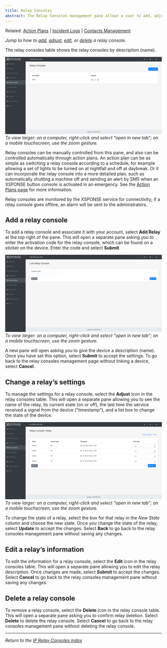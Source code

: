 ```yaml
---
title: Relay Consoles
abstract: The Relay Consoles management pane allows a user to add, adjust, edit, or delete a relay console device. Selecting the Relay Consoles link in the navigation pane will take you to the Relay Consoles management pane. 
---
```

Related: [Action Plans](../general-ops/action-plans.md) \| [Incident Logs](../general-ops/incident-logs.md) \| [Contacts Management](../general-ops/contacts-management.md) 

*Jump to how to [add](relay-consoles-management.md#add-a-relay-console), [adjust](relay-consoles-management.md#change-a-relays-settings), [edit](relay-consoles-management.md#edit-a-relays-information), or [delete](relay-consoles-management.md#delete-a-relay-console) a relay console.*

The relay consoles table shows the relay consoles by description (name). 

![relay console management page](relay_consoles_management.png)
_To view larger: on a computer, right-click and select "open in new tab"; on a mobile touchscreen, use the zoom gesture._

Relay consoles can be manually controlled from this pane, and also can be controlled automatically through action plans. An action plan can be as simple as switching a relay console according to a schedule, for example allowing a set of lights to be turned on at nightfall and off at daybreak. Or it can incorporate the relay console into a more detailed plan, such as automatically shutting a machine off and sending an alert by SMS when an XSPONSE button console is activated in an emergency. See the [Action Plans page](../general-ops/action-plans.md) for more information.

Relay consoles are monitored by the XSPONSE service for connectivity; if a relay console goes offline, an alarm will be sent to the administrators.

## Add a relay console
To add a relay console and associate it with your account, select **Add Relay** at the top right of the pane. This will open a separate pane asking you to enter the activation code for the relay console, which can be found on a sticker on the device. Enter the code and select **Submit**.  

![add a relay console](relay_console_link.png)
_To view larger: on a computer, right-click and select "open in new tab"; on a mobile touchscreen, use the zoom gesture._

A new pane will open asking you to give the device a description (name). Once you have set this option, select **Submit** to accept the settings. To go back to the relay consoles management page without linking a device, select **Cancel**.
 
## Change a relay’s settings
To manage the settings for a relay console, select the **Adjust** icon in the relay consoles table. This will open a separate pane allowing you to see the name of the relay, its current state (on or off), the last time the service received a signal from the device ("timestamp"), and a list box to change the state of the device. 

![adjust relay pane](relay_adjust.png)
_To view larger: on a computer, right-click and select "open in new tab"; on a mobile touchscreen, use the zoom gesture._

To change the state of a relay, select the box for that relay in the _New State_ column and choose the new state. Once you change the state of the relay, select **Update** to accept the changes. Select **Back** to go back to the relay consoles management pane without saving any changes.

## Edit a relay’s information
To edit the information for a relay console, select the **Edit** icon in the relay consoles table. This will open a separate pane allowing you to edit the relay description. Once changes are made, select **Submit** to accept the changes. Select **Cancel** to go back to the relay consoles management pane without saving any changes.

## Delete a relay console
To remove a relay console, select the **Delete** icon in the relay console table. This will open a separate pane asking you to confirm relay deletion. Select **Delete** to delete the relay console. Select **Cancel** to go back to the relay consoles management pane without deleting the relay console.

___
*Return to the [IP Relay Consoles index](index.md)*
